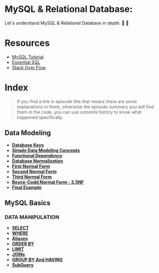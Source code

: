 # MySQL & Relational Database:
Let's understand MySQL & Relational Database in depth. :mag_right: :floppy_disk:

# Resources
* [MySQL Tutorial](http://www.mysqltutorial.org/)
* [Essential SQL](https://www.essentialsql.com/)
* [Stack Over Flow](https://stackoverflow.com/)

# Index
> If you find a link in episode title that means there are some explanations in there, otherwise the episode summary you will find them in the code, you can use commits history to know what happened specifically.

## Data Modeling
* **[Database Keys](./docs/data-modeling/database-keys.md)** <br>
* **[Simple Data Modeling Concepts](./docs/data-modeling/modeling-concepts.md)** <br>
* **[Functional Dependency](./docs/data-modeling/functional-dependency.md)** <br>
* **[Database Normalization](./docs/data-modeling/database-normalization.md)** <br>
* **[First Normal Form](./docs/data-modeling/first-normal-form.md)** <br>
* **[Second Normal Form](./docs/data-modeling/second-normal-form.md)** <br>
* **[Third Normal Form](./docs/data-modeling/third-normal-form.md)** <br>
* **[Boyce-Codd Normal Form - 3.5NF](./docs/data-modeling/boyce-codd-normal-form.md)** <br>
* **[Final Example](./docs/data-modeling/final-example.md)** <br>

## MySQL Basics

### DATA MANIPULATION
* **[SELECT](./docs/data-manipulation/select.md)** <br>
* **[WHERE](./docs/data-manipulation/where.md)** <br>
* **[Aliases](./docs/data-manipulation/aliases.md)** <br>
* **[ORDER BY](./docs/data-manipulation/order-by.md)** <br>
* **[LIMIT](./docs/data-manipulation/limit.md)** <br>
* **[JOINs](./docs/data-manipulation/join.md)** <br>
* **[GROUP BY And HAVING](./docs/data-manipulation/group-by.md)** <br>
* **[SubQuery](./docs/data-manipulation/subquery.md)** <br>
